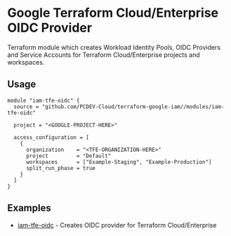 # Google Terraform Cloud/Enterprise OIDC Provider

Terraform module which creates Workload Identity Pools, OIDC Providers and Service Accounts for Terraform Cloud/Enterprise projects and workspaces.

## Usage

```hcl
module "iam-tfe-oidc" {
  source = "github.com/PCDEV-Cloud/terraform-google-iam//modules/iam-tfe-oidc"

  project = "<GOOGLE-PROJECT-HERE>"

  access_configuration = [
    {
      organization    = "<TFE-ORGANIZATION-HERE>"
      project         = "Default"
      workspaces      = ["Example-Staging", "Example-Production"]
      split_run_phase = true
    }
  ]
}
```

## Examples

- [iam-tfe-oidc](https://github.com/PCDEV-Cloud/terraform-google-iam/tree/main/examples/iam-tfe-oidc) - Creates OIDC provider for Terraform Cloud/Enterprise
